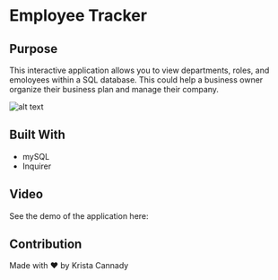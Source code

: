 # Employee Tracker 

## Purpose
This interactive application allows you to view departments, roles, and emoloyees within a SQL database. This could help a business owner organize their business plan and manage their company. 

![alt text](./public/assets/images/Screen%20Shot%202022-10-12%20at%205.46.59%20PM.png)
## Built With
* mySQL
* Inquirer
## Video
See the demo of the application here: 
## Contribution
Made with ❤️ by Krista Cannady


